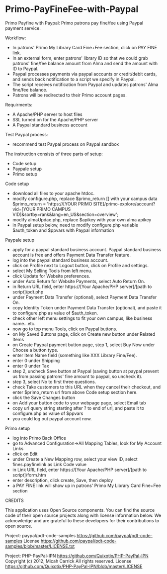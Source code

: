 # Primo-PayFineFee-with-Paypal
Primo Payfine with Paypal: Primo patrons pay fine/fee using Paypal payment service. 

Workflow:
* In patrons' Primo My Library Card Fine+Fee section, click on PAY FINE link.
* In an external form, enter patrons' library ID so that we could grab patrons' fine/fee balance amount from Alma and send the amount with ID to Paypal.
* Paypal processes payments via paypal accounts or credit/debit cards, and sends back notification to a script we specify in Paypal.
* The script receives notification from Paypal and updates patrons' Alma fine/fee balance.
* Patrons will be redirected to their Primo account pages.

Requirments:
* A Apache/PHP server to host files
* SSL turned on for the Apache/PHP server
* A Paypal standard business account

Test Paypal process:
* recommend test Paypal process on Paypal sandbox

The instruction consists of three parts of setup:
* Code setup
* Paypale setup
* Primo setup

Code setup
* download all files to your apache htdoc. 
* modify configure.php, replace $primo_return [] with your campus data
$primo_return = 'https://[YOUR PRIMO SITE]/primo-explore/account?vid=[YOUR PRIMO CAMPUS VID]&sortby=rank&lang=en_US&section=overview';
* modify almaUpdae.php, replace $apikey with your own alma apikey
* in Paypal setup below, need to modify configure.php variable $auth_token and $ppvars with Paypal information


Paypale setup
* apply for a paypal standard business account. Paypal standard business account is free and offers Payment Data Transfer feature.
* log into the paypal standard business account.
* click on Profile next to Logout button, click on Profile and settings.
* select My Selling Tools from left menu.
* click Update for Website preferences.
* under Auto Return for Website Payments, select Auto Return On.
* in Return URL field, enter https://[Your Apache/PHP server]/[path to script]/pdt.php 
* under Payment Data Transfer (optional), select Payment Data Transfer On.
* copy Identity Token under Payment Data Transfer (optional), and paste it to configure.php as value of $auth_token. 
* check other left menu settings to fit your own campus, like business name...etc.
* now go to top menu Tools, click on Paypal buttons.
* on My Saved Buttons page, click on Create new button under Related Items 
* on Create Paypal payment button page, step 1, select Buy Now under Choose a button type.
* enter Item Name field (something like XXX Library Fine/Fee).
* enter 0 under Shipping
* enter 0 under Tax
* step 2, uncheck Save button at Paypal (saving button at paypal prevent us from passing patrons' fine amount to paypal, so uncheck it).
* step 3, select No to first three questions.
* check Take customers to this URL when they cancel their checkout, and enter $primo_return url from above Code setup section here.
* click the Save Changes button
* on Add your button code to your webpage page, select Email tab
* copy url query string starting after ? to end of url, and paste it to configure.php as value of $ppvars
* you could log out paypal account now.

Primo setup
* log into Primo Back Office
* go to Advanced Configuration->All Mapping Tables, look for My Account Links
* click on Edit
* under Create a New Mapping row, select your view ID, select fines.payfinelink as Link Code value
* in Link URL field, enter https://[Your Apache/PHP server]/[path to script]/form.htm
* enter description, click create, Save, then deploy
* a PAY FINE link will show up in patrons' Primo My Library Card Fine+Fee section


CREDITS

This application uses Open Source components. You can find the source code of their open source projects along 
with license information below. We acknowledge and are grateful to these developers for their contributions to 
open source.

Project: paypal/pdt-code-samples https://github.com/paypal/pdt-code-samples
License https://github.com/paypal/pdt-code-samples/blob/master/LICENSE.txt

Project: PHP-PayPal-IPN https://github.com/Quixotix/PHP-PayPal-IPN
Copyright (c) 2012, Micah Carrick
All rights reserved.
License https://github.com/Quixotix/PHP-PayPal-IPN/blob/master/LICENSE

